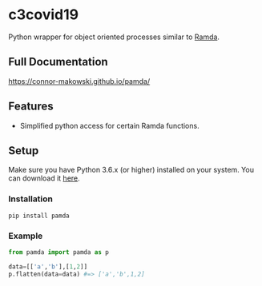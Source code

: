 c3covid19
==========
Python wrapper for object oriented processes similar to [Ramda](https://ramdajs.com/docs/).


Full Documentation
--------
https://connor-makowski.github.io/pamda/

Features
--------

- Simplified python access for certain Ramda functions.

Setup
----------

Make sure you have Python 3.6.x (or higher) installed on your system. You can download it [here](https://www.python.org/downloads/).

### Installation

```
pip install pamda
```

### Example
```py
from pamda import pamda as p

data=[['a','b'],[1,2]]
p.flatten(data=data) #=> ['a','b',1,2]
```
